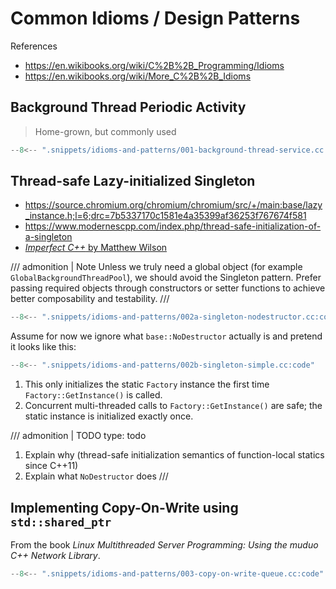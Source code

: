 <!--
SPDX-FileCopyrightText: 2021 Shuai Zhang

SPDX-License-Identifier: CC-BY-NC-ND-4.0
-->

# Common Idioms / Design Patterns

References

- <https://en.wikibooks.org/wiki/C%2B%2B_Programming/Idioms>
- <https://en.wikibooks.org/wiki/More_C%2B%2B_Idioms>

## Background Thread Periodic Activity

> Home-grown, but commonly used

```cpp
--8<-- ".snippets/idioms-and-patterns/001-background-thread-service.cc:code"
```

## Thread-safe Lazy-initialized Singleton

- <https://source.chromium.org/chromium/chromium/src/+/main:base/lazy_instance.h;l=6;drc=7b5337170c1581e4a35399af36253f767674f581>
- <https://www.modernescpp.com/index.php/thread-safe-initialization-of-a-singleton>
- [*Imperfect C++* by Matthew Wilson](http://www.imperfectcplusplus.com/)

/// admonition | Note
Unless we truly need a global object (for example `GlobalBackgroundThreadPool`), we should avoid the Singleton pattern. Prefer passing required objects through constructors or setter functions to achieve better composability and testability.
///

```cpp
--8<-- ".snippets/idioms-and-patterns/002a-singleton-nodestructor.cc:code"
```

Assume for now we ignore what `base::NoDestructor` actually is and pretend it looks like this:

```cpp
--8<-- ".snippets/idioms-and-patterns/002b-singleton-simple.cc:code"
```

1. This only initializes the static `Factory` instance the first time `Factory::GetInstance()` is called.
2. Concurrent multi-threaded calls to `Factory::GetInstance()` are safe; the static instance is initialized exactly once.

/// admonition | TODO
    type: todo

1. Explain why (thread-safe initialization semantics of function-local statics since C++11)
2. Explain what `NoDestructor` does
///

## Implementing Copy-On-Write using `std::shared_ptr`

From the book *Linux Multithreaded Server Programming: Using the muduo C++ Network Library*.

```cpp
--8<-- ".snippets/idioms-and-patterns/003-copy-on-write-queue.cc:code"
```
